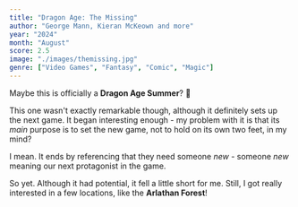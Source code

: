 ```yaml
---
title: "Dragon Age: The Missing"
author: "George Mann, Kieran McKeown and more"
year: "2024"
month: "August"
score: 2.5
image: "./images/themissing.jpg"
genre: ["Video Games", "Fantasy", "Comic", "Magic"]
---
```


Maybe this is officially a **Dragon Age Summer**? 🤣

This one wasn't exactly remarkable though, although it definitely sets up the next game. It began interesting enough - my problem with it is that its _main_ purpose is to set the new game, not to hold on its own two feet, in my mind?

I mean. It ends by referencing that they need someone _new_ - someone _new_ meaning our next protagonist in the game.

So yet. Although it had potential, it fell a little short for me. Still, I got really interested in a few locations, like the **Arlathan Forest**!
